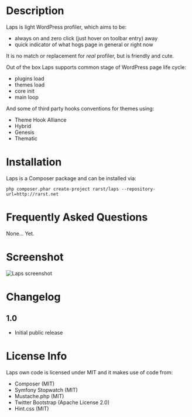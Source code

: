 # Description

Laps is light WordPress profiler, which aims to be:

 - always on and zero click (just hover on toolbar entry) away
 - quick indicator of what hogs page in general or right now

It is no match or replacement for *real* profiler, but is friendly and cute.

Out of the box Laps supports common stage of WordPress page life cycle:

 - plugins load
 - themes load
 - core init
 - main loop

And some of third party hooks conventions for themes using:

 - Theme Hook Alliance
 - Hybrid
 - Genesis
 - Thematic

# Installation

Laps is a Composer package and can be installed via:

    php composer.phar create-project rarst/laps --repository-url=http://rarst.net

# Frequently Asked Questions

None... Yet.

# Screenshot

![Laps screenshot](http://i.imgur.com/zFokmkU.png)

# Changelog

## 1.0

 - Initial public release

# License Info

Laps own code is licensed under MIT and it makes use of code from:

 - Composer (MIT)
 - Symfony Stopwatch (MIT)
 - Mustache.php (MIT)
 - Twitter Bootstrap (Apache License 2.0)
 - Hint.css (MIT)